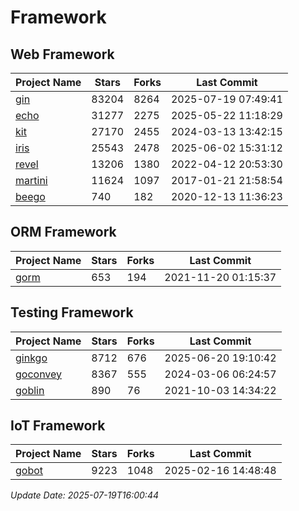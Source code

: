 # Framework

## Web Framework
| Project Name | Stars | Forks | Last Commit |
| ------------ | ----- | ----- | ----------- |
| [gin](https://github.com/gin-gonic/gin) | 83204 | 8264 | 2025-07-19 07:49:41 |
| [echo](https://github.com/labstack/echo) | 31277 | 2275 | 2025-05-22 11:18:29 |
| [kit](https://github.com/go-kit/kit) | 27170 | 2455 | 2024-03-13 13:42:15 |
| [iris](https://github.com/kataras/iris) | 25543 | 2478 | 2025-06-02 15:31:12 |
| [revel](https://github.com/revel/revel) | 13206 | 1380 | 2022-04-12 20:53:30 |
| [martini](https://github.com/go-martini/martini) | 11624 | 1097 | 2017-01-21 21:58:54 |
| [beego](https://github.com/astaxie/beego) | 740 | 182 | 2020-12-13 11:36:23 |

## ORM Framework
| Project Name | Stars | Forks | Last Commit |
| ------------ | ----- | ----- | ----------- |
| [gorm](https://github.com/jinzhu/gorm) | 653 | 194 | 2021-11-20 01:15:37 |

## Testing Framework
| Project Name | Stars | Forks | Last Commit |
| ------------ | ----- | ----- | ----------- |
| [ginkgo](https://github.com/onsi/ginkgo) | 8712 | 676 | 2025-06-20 19:10:42 |
| [goconvey](https://github.com/smartystreets/goconvey) | 8367 | 555 | 2024-03-06 06:24:57 |
| [goblin](https://github.com/franela/goblin) | 890 | 76 | 2021-10-03 14:34:22 |

## IoT Framework
| Project Name | Stars | Forks | Last Commit |
| ------------ | ----- | ----- | ----------- |
| [gobot](https://github.com/hybridgroup/gobot) | 9223 | 1048 | 2025-02-16 14:48:48 |

*Update Date: 2025-07-19T16:00:44*